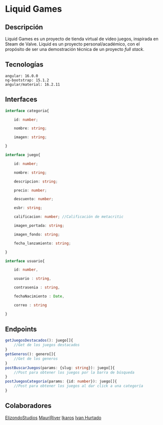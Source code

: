 # Liquid Games
## Descripción
Liquid Games es un proyecto de tienda virtual de video juegos, inspirada en Steam de Valve.
Liquid es un proyecto personal/académico, con el propósito de ser una demostración técnica de un proyecto *full stack*.

## Tecnologías
```
angular: 16.0.0
ng-bootstrap: 15.1.2
angular/material: 16.2.11
```

## Interfaces
```ts
interface categoria{

    id: number;

    nombre: string;

    imagen: string;

}

interface juego{

    id: number;

    nombre: string;

    descripcion: string;

    precio: number;

    descuento: number;

    esbr: string;

    calificacion: number; //Calificación de metacritic

    imagen_portada: string;

    imagen_fondo: string;

    fecha_lanzamiento: string;

}

interface usuario{

    id: number,

    usuario : string,

    contrasenia : string,

    fechaNacimiento : Date,

    correo : string

}
```
## Endpoints
```ts
getJuegosDestacados(): juego[]{
	//Get de los juegos destacados
}
getGeneros(): genero[]{
	//Get de los generos
}
postBuscarJuegos(params: {slug: string}): juego[]{
	//Post para obtener los juegos por la barra de búsqueda
}
postJuegosCategoria(params: {id: number}): juego[]{
	//Post para obtener los juegos al dar click a una categoría
}
```

## Colaboradores
[ElizondoStudios](https://github.com/ElizondoStudios)
[MauriRiver](https://github.com/MauriRiver345)
[Ikaros](https://github.com/IkarosKurtz)
[Ivan Hurtado](https://github.com/IvanHurtado92)

